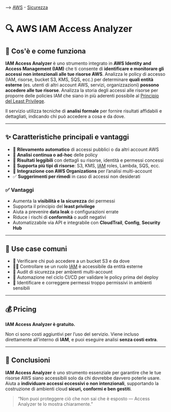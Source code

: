 --> [AWS](00-Intro/AWS.md)  -  [Sicurezza](09-Sicurezza-Compliance-Governance/Sicurezza-Compliance-Governance.md)
# 🔍 AWS IAM Access Analyzer

## 📘 Cos'è e come funziona

**IAM Access Analyzer** è uno strumento integrato in **AWS Identity and Access Management (IAM)** che ti consente di **identificare e monitorare gli accessi non intenzionali alle tue risorse AWS**. Analizza le policy di accesso (IAM, risorse, bucket S3, KMS, SQS, ecc.) per determinare **quali entità esterne** (es. utenti di altri account AWS, servizi, organizzazioni) **possono accedere alle tue risorse**.
Analizza la storia degli accessi alle risorse per proporre delle policies IAM che siano in più aderenti possibile al [Principio del Least Privilege](09-Sicurezza-Compliance-Governance/Sicurezza-Compliance-Governance.md).

Il servizio utilizza tecniche di **analisi formale** per fornire risultati affidabili e dettagliati, indicando chi può accedere a cosa e da dove.

---

## ✨ Caratteristiche principali e vantaggi

- 🔐 **Rilevamento automatico** di accessi pubblici o da altri account AWS
- 🧠 **Analisi continua o ad-hoc** delle policy
- 📄 **Risultati leggibili** con dettagli su risorse, identità e permessi concessi
- 📌 **Supporta più tipi di risorse**: S3, KMS, [IAM](09-Sicurezza-Compliance-Governance/Sicurezza/AWS-IAM.md) roles, Lambda, SQS, ecc.
- 🔄 **Integrazione con AWS Organizations** per l’analisi multi-account
- ✅ **Suggerimenti per rimedi** in caso di accessi non desiderati

### ✅ Vantaggi

- Aumenta la **visibilità e la sicurezza** dei permessi
- Supporta il principio del **least privilege**
- Aiuta a prevenire **data leak** o configurazioni errate
- Riduce i rischi di **conformità** o audit negativi
- Automatizzabile via API e integrabile con **CloudTrail**, **Config**, **Security Hub**

---

## 🚀 Use case comuni

- 🔎 Verificare chi può accedere a un bucket S3 e da dove
- 🧑‍💻 Controllare se un ruolo [IAM](09-Sicurezza-Compliance-Governance/Sicurezza/AWS-IAM.md) è accessibile da entità esterne
- 🏢 Audit di sicurezza per ambienti multi-account
- 🔁 Automazione nel ciclo CI/CD per validare le policy prima del deploy
- 🚫 Identificare e correggere permessi troppo permissivi in ambienti sensibili

---

## 💰 Pricing

**IAM Access Analyzer è gratuito.**

Non ci sono costi aggiuntivi per l’uso del servizio. Viene incluso direttamente all’interno di **IAM**, e puoi eseguire analisi **senza costi extra**.

---

## 📌 Conclusioni

**IAM Access Analyzer** è uno strumento essenziale per garantire che le tue risorse AWS siano accessibili solo da chi dovrebbe davvero poterle usare. Aiuta a **individuare accessi eccessivi o non intenzionali**, supportando la costruzione di ambienti cloud **sicuri, conformi e ben gestiti**.

> “Non puoi proteggere ciò che non sai che è esposto — Access Analyzer te lo mostra chiaramente.”


